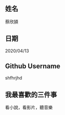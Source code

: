 姓名
----
蔡欣頴

日期
----
2020/04/13

Github Username
---------------
shfhrjhd

我最喜歡的三件事
---------------
看小說，看影片，聽音樂